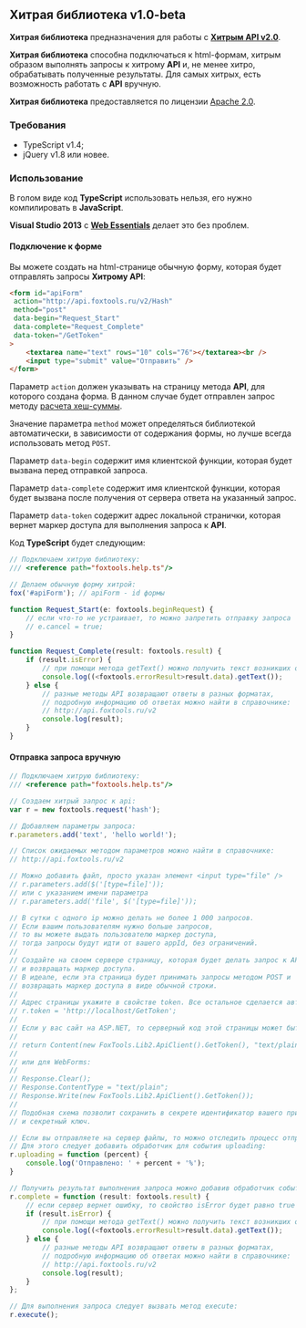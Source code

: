 ﻿## Хитрая библиотека v1.0-beta

**Хитрая библиотека** предназначения для работы с **[Хитрым API v2.0](http://api.foxtools.ru/v2)**.

**Хитрая библиотека** способна подключаться к html-формам, хитрым образом выполнять запросы к хитрому **API** и, не менее хитро, обрабатывать полученные результаты. 
Для самых хитрых, есть возможность работать с **API** вручную.

**Хитрая библиотека** предоставляется по лицензии [Apache 2.0](http://www.apache.org/licenses/LICENSE-2.0).

### Требования

* TypeScript v1.4;
* jQuery v1.8 или новее.

### Использование

В голом виде код **TypeScript** использовать нельзя, его нужно компилировать в **JavaScript**.

**Visual Studio 2013** с **[Web Essentials](http://vswebessentials.com/)** делает это без проблем.

#### Подключение к форме

Вы можете создать на html-странице обычную форму, которая будет отправлять запросы **Хитрому API**:

```HTML
<form id="apiForm" 
 action="http://api.foxtools.ru/v2/Hash" 
 method="post" 
 data-begin="Request_Start" 
 data-complete="Request_Complete" 
 data-token="/GetToken"
>
	<textarea name="text" rows="10" cols="76"></textarea><br />
	<input type="submit" value="Отправить" />
</form>
```

Параметр ```action``` должен указывать на страницу метода **API**, для которого создана форма. 
В данном случае будет отправлен запрос методу [расчета хеш-суммы](http://api.foxtools.ru/v2/Help/Hash).

Значение параметра ```method``` может определяться библиотекой автоматически, в зависимости от содержания формы, но лучше всегда использовать метод ```POST```.

Параметр ```data-begin``` содержит имя клиентской функции, которая будет вызвана перед отправкой запроса.

Параметр ```data-complete``` содержит имя клиентской функции, которая будет вызвана после получения от сервера ответа на указанный запрос.

Параметр ```data-token``` содержит адрес локальной странички, которая вернет маркер доступа для выполнения запроса к **API**.

Код **TypeScript** будет следующим:

```TypeScript
// Подключаем хитрую библиотеку:
/// <reference path="foxtools.help.ts"/> 

// Делаем обычную форму хитрой:
fox('#apiForm'); // apiForm - id формы

function Request_Start(e: foxtools.beginRequest) {
	// если что-то не устраивает, то можно запретить отправку запроса
	// e.cancel = true;
}

function Request_Complete(result: foxtools.result) {
	if (result.isError) {
		// при помощи метода getText() можно получить текст возникших ошибок
		console.log((<foxtools.errorResult>result.data).getText());
	} else {
		// разные методы API возвращают ответы в разных форматах,
		// подробную информацию об ответах можно найти в справочнике:
		// http://api.foxtools.ru/v2
		console.log(result);
	}
}
```

#### Отправка запроса вручную

```TypeScript
// Подключаем хитрую библиотеку:
/// <reference path="foxtools.help.ts"/> 

// Создаем хитрый запрос к api:
var r = new foxtools.request('hash');

// Добавляем параметры запроса:
r.parameters.add('text', 'hello world!');

// Список ожидаемых методом параметров можно найти в справочнике:
// http://api.foxtools.ru/v2

// Можно добавить файл, просто указан элемент <input type="file" />
// r.parameters.add($('[type=file]'));
// или с указанием имени параметра
// r.parameters.add('file', $('[type=file]'));

// В сутки с одного ip можно делать не более 1 000 запросов.
// Если вашим пользователям нужно больше запросов,
// то вы можете выдать пользователю маркер доступа,
// тогда запросы будут идти от вашего appId, без ограничений.
// 
// Создайте на своем сервере страницу, которая будет делать запрос к API
// и возвращать маркер доступа.
// В идеале, если эта страница будет принимать запросы методом POST и 
// возвращать маркер доступа в виде обычной строки.
// 
// Адрес страницы укажите в свойстве token. Все остальное сделается автоматически.
// r.token = 'http://localhost/GetToken';
// 
// Если у вас сайт на ASP.NET, то серверный код этой страницы может быть таким для MVC:
// 
// return Content(new FoxTools.Lib2.ApiClient().GetToken(), "text/plain");
// 
// или для WebForms:
// 
// Response.Clear();
// Response.ContentType = "text/plain";
// Response.Write(new FoxTools.Lib2.ApiClient().GetToken());
// 
// Подобная схема позволит сохранить в секрете идентификатор вашего приложения
// и секретный ключ.

// Если вы отправляете на сервер файлы, то можно отследить процесс отправки.
// Для этого следует добавить обработчик для события uploading:
r.uploading = function (percent) {
	console.log('Отправлено: ' + percent + '%');
}

// Получить результат выполнения запроса можно добавив обработчик событию complete:
r.complete = function (result: foxtools.result) {
	// если сервер вернет ошибку, то свойство isError будет равно true
	if (result.isError) {
		// при помощи метода getText() можно получить текст возникших ошибок
		console.log((<foxtools.errorResult>result.data).getText());
	} else {
		// разные методы API возвращают ответы в разных форматах,
		// подробную информацию об ответах можно найти в справочнике:
		// http://api.foxtools.ru/v2
		console.log(result);
	}
};

// Для выполнения запроса следует вызвать метод execute:
r.execute();
```